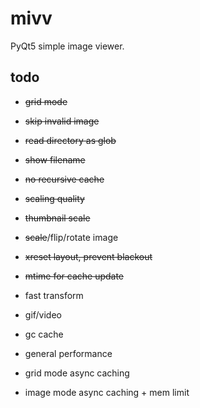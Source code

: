 # mivv

PyQt5 simple image viewer.

## todo

* ~~grid mode~~

* ~~skip invalid image~~

* ~~read directory as glob~~

* ~~show filename~~

* ~~no recursive cache~~

* ~~scaling quality~~

* ~~thumbnail scale~~

* ~~scale~~/flip/rotate image

* ~~xreset layout, prevent blackout~~

* ~~mtime for cache update~~

* fast transform

* gif/video

* gc cache

* general performance

* grid mode async caching

* image mode async caching + mem limit
